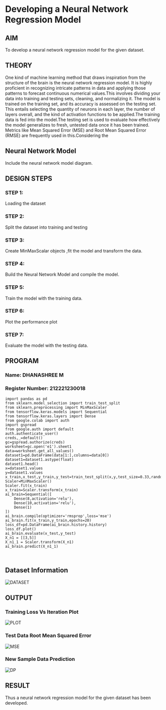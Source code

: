 # Developing a Neural Network Regression Model

## AIM

To develop a neural network regression model for the given dataset.

## THEORY

One kind of machine learning method that draws inspiration from the structure of the brain is the neural network regression model. It is highly proficient in recognizing intricate patterns in data and applying those patterns to forecast continuous numerical values.This involves dividing your data into training and testing sets, cleaning, and normalizing it. The model is trained on the training set, and its accuracy is assessed on the testing set. This entails selecting the quantity of neurons in each layer, the number of layers overall, and the kind of activation functions to be applied.The training data is fed into the model.The testing set is used to evaluate how effectively the model generalizes to fresh, untested data once it has been trained. Metrics like Mean Squared Error (MSE) and Root Mean Squared Error (RMSE) are frequently used in this.Considering the

## Neural Network Model

Include the neural network model diagram.

## DESIGN STEPS

### STEP 1:

Loading the dataset

### STEP 2:

Split the dataset into training and testing

### STEP 3:

Create MinMaxScalar objects ,fit the model and transform the data.

### STEP 4:

Build the Neural Network Model and compile the model.

### STEP 5:

Train the model with the training data.

### STEP 6:

Plot the performance plot

### STEP 7:

Evaluate the model with the testing data.

## PROGRAM
### Name: DHANASHREE M
### Register Number: 212221230018
```
import pandas as pd
from sklearn.model_selection import train_test_split
from sklearn.preprocessing import MinMaxScaler
from tensorflow.keras.models import Sequential
from tensorflow.keras.layers import Dense
from google.colab import auth
import gspread
from google.auth import default
auth.authenticate_user()
creds,_=default()
gc=gspread.authorize(creds)
worksheet=gc.open('e1').sheet1
data=worksheet.get_all_values()
dataset1=pd.DataFrame(data[1:],columns=data[0])
dataset1=dataset1.astype(float)
dataset1.head()
x=dataset1.values
y=dataset1.values
x_train,x_test,y_train,y_test=train_test_split(x,y,test_size=0.33,random_state=33)
Scaler=MinMaxScaler()
Scaler.fit(x_train)
x_train=Scaler.transform(x_train)
ai_brain=Sequential([
    Dense(8,activation='relu'),
    Dense(10,activation='relu'),
    Dense(1)
])
ai_brain.compile(optimizer='rmsprop',loss='mse')
ai_brain.fit(x_train,y_train,epochs=20)
loss_df=pd.DataFrame(ai_brain.history.history)
loss_df.plot()
ai_brain.evaluate(x_test,y_test)
X_n1 = [[3,5]]
X_n1_1 = Scaler.transform(X_n1)
ai_brain.predict(X_n1_1)



```
## Dataset Information

![DATASET](https://github.com/user-attachments/assets/6485b292-1393-4427-ba61-e1caa0e66770)


## OUTPUT

### Training Loss Vs Iteration Plot

![PLOT](https://github.com/user-attachments/assets/e0ab0c49-d587-4df3-9a60-0e7a73e9cd4d)


### Test Data Root Mean Squared Error

![MSE](https://github.com/user-attachments/assets/eafd4e22-7c98-4bf2-bacc-06607c6fbf2e)


### New Sample Data Prediction

![DP](https://github.com/user-attachments/assets/46d79912-dd10-4271-a1a5-16427f5cd33b)


## RESULT

Thus a neural network regression model for the given dataset has been developed.
